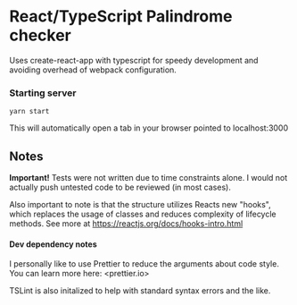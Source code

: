 # React/TypeScript Palindrome checker

Uses create-react-app with typescript for speedy development and avoiding overhead of webpack configuration.


### Starting server
`yarn start`

This will automatically open a tab in your browser pointed to localhost:3000


## Notes

__Important!__
Tests were not written due to time constraints alone. I would not actually push untested code to be reviewed (in most cases).

Also important to note is that the structure utilizes Reacts new "hooks", which replaces the usage of classes and reduces complexity of lifecycle methods. See more at <https://reactjs.org/docs/hooks-intro.html>

#### Dev dependency notes
I personally like to use Prettier to reduce the arguments about code style. You can learn more here: <prettier.io>

TSLint is also initalized to help with standard syntax errors and the like.

